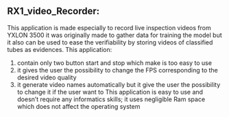 ## RX1_video_Recorder:
This application is made especially to record live inspection videos from YXLON 3500 it was originally made to gather data for training the model but it also can be used to ease the verifiability by storing videos of classified tubes as evidences.
This application:
1.	contain only two button start and stop which make is too easy to use 
2.	it gives the user the possibility to change the FPS corresponding to the desired video quality
3.	it generate video  names automatically but it give the user the possibility to change it if the user want to 
This application is easy to use and doesn’t require any informatics skills; it uses negligible Ram space which does not affect the operating system  
 
